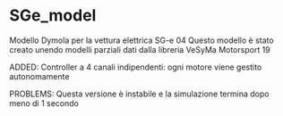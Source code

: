 # SGe_model
Modello Dymola per la vettura elettrica SG-e 04
Questo modello è stato creato unendo modelli parziali dati dalla libreria VeSyMa Motorsport 19

ADDED:
Controller a 4 canali indipendenti: ogni motore viene gestito autonomamente

PROBLEMS:
Questa versione è instabile e la simulazione termina dopo meno di 1 secondo
